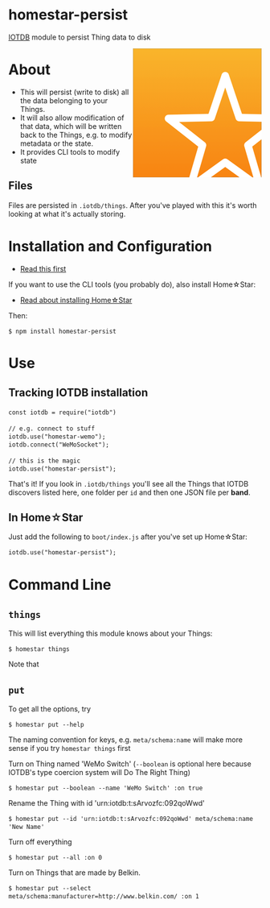 # homestar-persist
[IOTDB](https://github.com/dpjanes/node-iotdb) module to persist Thing data to disk

<img src="https://raw.githubusercontent.com/dpjanes/iotdb-homestar/master/docs/HomeStar.png" align="right" />

# About

* This will persist (write to disk) all the data belonging to your Things.
* It will also allow modification of that data, which will be written back to the 
Things, e.g. to modify metadata or the state.
* It provides CLI tools to modify state

## Files

Files are persisted in `.iotdb/things`. After you've played with this
it's worth looking at what it's actually storing.

# Installation and Configuration

* [Read this first](https://github.com/dpjanes/node-iotdb/blob/master/docs/install.md)

If you want to use the CLI tools (you probably do), also install Home☆Star:

* [Read about installing Home☆Star](https://github.com/dpjanes/node-iotdb/blob/master/docs/homestar.md) 

Then:

    $ npm install homestar-persist

# Use
## Tracking IOTDB installation

    const iotdb = require("iotdb")

    // e.g. connect to stuff
    iotdb.use("homestar-wemo");
    iotdb.connect("WeMoSocket");

    // this is the magic
    iotdb.use("homestar-persist");

That's it! If you look in `.iotdb/things` you'll see 
all the Things that IOTDB discovers listed here, one
folder per `id` and then one JSON file per **band**.

## In Home☆Star

Just add the following to `boot/index.js` after you've
set up Home☆Star:

    iotdb.use("homestar-persist");

# Command Line

## `things`

This will list everything this module knows about your Things:

    $ homestar things

Note that 

## `put`

To get all the options, try

    $ homestar put --help

The naming convention for keys, e.g. `meta/schema:name` will make more
sense if you try `homestar things` first

Turn on Thing named 'WeMo Switch' (`--boolean` is optional here because 
IOTDB's type coercion system will Do The Right Thing)

    $ homestar put --boolean --name 'WeMo Switch' :on true

Rename the Thing with id 'urn:iotdb:t:sArvozfc:092qoWwd'

    $ homestar put --id 'urn:iotdb:t:sArvozfc:092qoWwd' meta/schema:name 'New Name'

Turn off everything

    $ homestar put --all :on 0

Turn on Things that are made by Belkin.

    $ homestar put --select meta/schema:manufacturer=http://www.belkin.com/ :on 1

